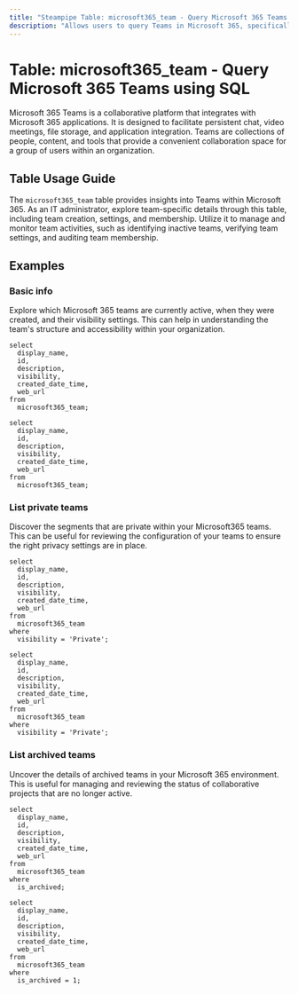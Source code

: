 ```yaml
---
title: "Steampipe Table: microsoft365_team - Query Microsoft 365 Teams using SQL"
description: "Allows users to query Teams in Microsoft 365, specifically the details of each team, providing insights into team creation, settings, and membership."
---
```


# Table: microsoft365_team - Query Microsoft 365 Teams using SQL

Microsoft 365 Teams is a collaborative platform that integrates with Microsoft 365 applications. It is designed to facilitate persistent chat, video meetings, file storage, and application integration. Teams are collections of people, content, and tools that provide a convenient collaboration space for a group of users within an organization.

## Table Usage Guide

The `microsoft365_team` table provides insights into Teams within Microsoft 365. As an IT administrator, explore team-specific details through this table, including team creation, settings, and membership. Utilize it to manage and monitor team activities, such as identifying inactive teams, verifying team settings, and auditing team membership.

## Examples

### Basic info
Explore which Microsoft 365 teams are currently active, when they were created, and their visibility settings. This can help in understanding the team's structure and accessibility within your organization.

```sql+postgres
select
  display_name,
  id,
  description,
  visibility,
  created_date_time,
  web_url
from
  microsoft365_team;
```

```sql+sqlite
select
  display_name,
  id,
  description,
  visibility,
  created_date_time,
  web_url
from
  microsoft365_team;
```

### List private teams
Discover the segments that are private within your Microsoft365 teams. This can be useful for reviewing the configuration of your teams to ensure the right privacy settings are in place.

```sql+postgres
select
  display_name,
  id,
  description,
  visibility,
  created_date_time,
  web_url
from
  microsoft365_team
where
  visibility = 'Private';
```

```sql+sqlite
select
  display_name,
  id,
  description,
  visibility,
  created_date_time,
  web_url
from
  microsoft365_team
where
  visibility = 'Private';
```

### List archived teams
Uncover the details of archived teams in your Microsoft 365 environment. This is useful for managing and reviewing the status of collaborative projects that are no longer active.

```sql+postgres
select
  display_name,
  id,
  description,
  visibility,
  created_date_time,
  web_url
from
  microsoft365_team
where
  is_archived;
```

```sql+sqlite
select
  display_name,
  id,
  description,
  visibility,
  created_date_time,
  web_url
from
  microsoft365_team
where
  is_archived = 1;
```